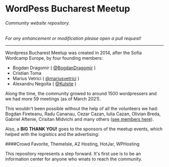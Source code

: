 WordPess Bucharest Meetup
======

###### Community website repository. 

_For any enhancement or modification please open a pull request!_

---

Wordpress Bucharest Meetup was created in 2014, after the Sofia Wordcamp Europe, by four founding members: 

- Bogdan Dragomir ( [@BogdanDragomir](https://twitter.com/BogdanDragomir) )
- Cristian Toma
- Marius Vetrici ( [@mariusvetrici](https://twitter.com/mariusvetrici) )
- Alexandru Negoita ( [@Kulsite](https://twitter.com/Kulsite) )

Along the time, the community growed to around 1500 wordpressers and we had more 59 meetings (as of March 2021).

This wouldn't been possible without the help of all the volunteers we had: Bogdan Fireteanu, Radu Cananau, Cezar Cazan, Iulia Cazan, Olivian Breda, Gabriel Aftenie, Crisitan Midvichi and many others ([see members here](https://www.meetup.com/Bucharest-WordPress-Meetup/members/)).

Also, a **BIG THANK YOU!** goes to the sponsors of the meetup events, which helped with the logisitics and the advertising: 

####Crowd Favorite, ThemeIsle, A2 Hosting, HotJar, WPHosting

This repository represents a step forward. It's first use is to be an information center for anyone who wnats to reach the community.
